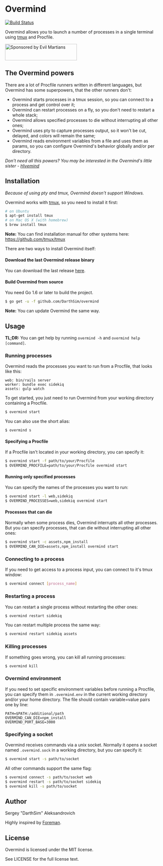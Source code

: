# Overmind

[![Build Status](https://travis-ci.org/DarthSim/overmind.svg?branch=master)](https://travis-ci.org/DarthSim/overmind)

Overmind allows you to launch a number of processes in a single terminal using [tmux](https://tmux.github.io/) and Procfile.

<a href="https://evilmartians.com/?utm_source=overmind">
<img src="https://evilmartians.com/badges/sponsored-by-evil-martians.svg" alt="Sponsored by Evil Martians" width="236" height="54">
</a>

## The Overmind powers

There are a lot of Procfile runners written in different languages, but Overmind has some superpowers, that the other runners don't:

* Overmind starts processes in a tmux session, so you can connect to a process and get control over it;
* Overmind can restart processes on a fly, so you don't need to restart a whole stack;
* Overmind allows specified processes to die without interrupting all other ones;
* Overmind uses pty to capture processes output, so it won't be cut, delayed, and colors will remain the same;
* Overmind reads environment variables from a file and uses them as params, so you can configure Overmind's behavior globally and/or per directory.

_Don't need all this powers? You may be interested in the Overmind's little sister - [Hivemind](https://github.com/DarthSim/hivemind)_

## Installation

_Because of using pty and tmux, Overmind doesn't support Windows._

Overmind works with [tmux](https://tmux.github.io/), so you need to install it first:

```bash
# on Ubuntu
$ apt-get install tmux
# on Mac OS X (with homebrew)
$ brew install tmux
```

__Note:__ You can find installation manual for other systems here: https://github.com/tmux/tmux

There are two ways to install Overmind itself:

#### Download the last Overmind release binary

You can download the last release [here](https://github.com/DarthSim/overmind/releases/latest).

#### Build Overmind from source

You need Go 1.6 or later to build the project.

```bash
$ go get -u -f github.com/DarthSim/overmind
```

__Note:__ You can update Overmind the same way.

## Usage

**TL;DR:** You can get help by running `overmind -h` and `overmind help [command]`.

### Running processes

Overmind reads the processes you want to run from a Procfile, that looks like this:

```Procfile
web: bin/rails server
worker: bundle exec sidekiq
assets: gulp watch
```

To get started, you just need to run Overmind from your working directory containing a Procfile.

```bash
$ overmind start
```

You can also use the short alias:

```bash
$ overmind s
```

#### Specifying a Procfile

If a Procfile isn't located in your working directory, you can specify it:

```bash
$ overmind start -f path/to/your/Procfile
$ OVERMIND_PROCFILE=path/to/your/Procfile overmind start
```

#### Running only specified processes

You can specify the names of the processes you want to run:

```bash
$ overmind start -l web,sidekiq
$ OVERMIND_PROCESSES=web,sidekiq overmind start
```

#### Processes that can die

Normally when some process dies, Overmind interrupts all other processes. But you can specify processes, that can die without interrupting all other ones:

```bash
$ overmind start -c assets,npm_install
$ OVERMIND_CAN_DIE=assets,npm_install overmind start
```

### Connecting to a process

If you need to get access to a process input, you can connect to it's tmux window:

```bash
$ overmind connect [process_name]
```

### Restarting a process

You can restart a single process without restarting the other ones:

```bash
$ overmind restart sidekiq
```

You can restart multiple process the same way:

```bash
$ overmind restart sidekiq assets
```

### Killing processes

If something goes wrong, you can kill all running processes:

```bash
$ overmind kill
```

### Overmind environment

If you need to set specific environment variables before running a Procfile, you can specify them in `.overmind.env` in the current working directory and/or your home directory. The file should contain variable=value pairs one by line:

```
PATH=$PATH:/additional/path
OVERMIND_CAN_DIE=npm_install
OVERMIND_PORT_BASE=3000
```

### Specifying a socket

Overmind receives commands via a unix socket. Normally it opens a socket named `.overmind.sock` in a working directory, but you can specify it:

```bash
$ overmind start -s path/to/socket
```

All other commands support the same flag:

```bash
$ overmind connect -s path/to/socket web
$ overmind restart -s path/to/socket sidekiq
$ overmind kill -s path/to/socket
```

## Author

Sergey "DarthSim" Aleksandrovich

Highly inspired by [Foreman](https://github.com/ddollar/foreman).

## License

Overmind is licensed under the MIT license.

See LICENSE for the full license text.
